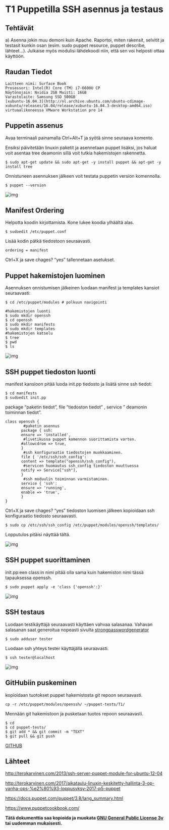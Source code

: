 # T1 Puppetilla SSH asennus ja testaus

##  Tehtävät
a) Asenna jokin muu demoni kuin Apache. Raportoi, miten rakensit, selvitit ja testasit kunkin osan (esim. sudo puppet resource, puppet describe, lähteet…). Julkaise myös modulisi lähdekoodi niin, että sen voi helposti ottaa käyttöön.

## Raudan Tiedot
````
Laitteen nimi: Surface Book
Prosessori: Intel(R) Core (TM) i7-6600U CP
Näytönojain: Nvidia 2GB Muisti: 16GB
Varastolaite: Samsung SSD 500GB
[xubuntu-16.04.3](http://nl.archive.ubuntu.com/ubuntu-cdimage-xubuntu/releases/16.04/release/xubuntu-16.04.3-desktop-amd64.iso) virtuaalikoneessa VMware Workstation pro 14
````

## Puppetin assenus
Avaa terminaali painamalla Ctrl+Alt+T ja syötä sinne seuraava komento.

Ensiksi päivitetään linuxin paketit ja asennetaan puppet lisäksi, jos haluat voit asentaa tree deamonin sillä voit tutkia hakemistojen rakennetta.

`$ sudo apt-get update && sudo apt-get -y install puppet && apt-get -y install tree`

Onnistuneen asennuksen jälkeen voit testata puppetin version komennolla.

`$ puppet --version`

![img](https://guichlyhessen.files.wordpress.com/2017/10/screenshot_2017-10-31_07-25-421.png?w=982)

## Manifest Ordering

Helpotta koodin kirjottamista. Kone lukee koodia ylhäältä alas.

`$ sudoedit /etc/puppet.conf`

Lisää kodin pätkä tiedostoon seuraavasti.

`ordering = manifest`

Ctrl+X ja save chages? “yes” tallennetaan asetukset.

## Puppet hakemistojen luominen

Asennuksen onnistumisen jälkeinen luodaan manifest ja templates kansiot seuraavasti:
````
$ cd /etc/puppet/modules # polkuun navigointi

#hakemistojen luonti
$ sudo mkdir openssh
$ cd openssh
$ sudo mkdir manifests
$ sudo mkdir templates
#hakemistojen katselu
$ tree
$ pwd
$ ls
````
![img](https://guichlyhessen.files.wordpress.com/2017/10/screenshot_2017-10-31_08-42-03.png?w=982)

## SSH puppet tiedoston luonti

manifest kansioon pitää luoda init.pp tiedosto ja lisätä sinne ssh tiedot:

````
$ cd manifests
$ sudoedit init.pp
````
package “paketin tiedot”, file “tiedoston tiedot” , service ” deamonin toiminnan tiedot”.

````
class openssh {
        #paketin asennus
       package { ssh:
       ensure => 'installed',
        #livetikussa puppet komennon suorittamista varten.
       #allowcdrom => true,
       } 
        #ssh konfiguraatio tiedostojen muokkaaminen.
       file { '/etc/ssh/ssh_config':
       content => template("openssh/ssh_config"),
        #servicen huomautus ssh_config tiedoston muuttuessa
       notify => Service["ssh"],
       }
        #ssh moduulin toiminnan varmistaminen.
       service { 'ssh':
       ensure => 'running',
       enable => 'true',
       }
}
````

Ctrl+X ja save chages? “yes” tiedoston luomisen jälkeen kopioidaan ssh konfiguraatio tiedosto seuraavasti.

`$ sudo cp /etc/ssh/ssh_config /etc/puppet/modules/openssh/templates/`

Lopputulos pitäisi näyttää tältä.

![img](https://guichlyhessen.files.wordpress.com/2017/10/screenshot_2017-10-31_09-29-25.png?w=982)

## SSH puppet suorittaminen

init.pp:een class:in nimi pitää olla sama kuin hakemiston nimi tässä tapauksessa openssh.

`$ sudo puppet apply -e 'class {'openssh':}'`

![img](https://guichlyhessen.files.wordpress.com/2017/10/screenshot_2017-10-31_09-27-37.png?w=982)

## SSH testaus

Luodaan testikäyttäjä seuraavasti käyttäen vahvaa salasanaa.
Vahavan salasanan saat generoitua nopeasti sivulta [strongpasswordgenerator](https://strongpasswordgenerator.com)

`$ sudo adduser tester`

Luodaan ssh yhteys tester käyttäjällä seuraavasti.

`$ ssh tester@localhost`

![img](https://guichlyhessen.files.wordpress.com/2017/10/screenshot_2017-10-31_09-38-55.png?w=982)

## GitHubiin puskeminen

kopioidaan tuotokset puppet hakemistosta git repoon seuraavasti.

`cp -r /etc/puppet/modules/openssh/ ~/puppet-tests/T1/`

Mennään git hakemistoon ja pusketaan tuotos repoon seuraavasti.

````
$ cd 
$ cd puppet-tests/
$ git add * && git commit -m "TEXT"
$ git pull && git push
````
[GITHUB](https://github.com/guichly/puppet-tests/tree/master/T1)

## Lähteet

http://terokarvinen.com/2013/ssh-server-puppet-module-for-ubuntu-12-04

http://terokarvinen.com/2017/aikataulu-linuxin-keskitetty-hallinta-3-op-vanha-ops-%e2%80%93-loppusyksy-2017-p5-puppet

https://docs.puppet.com/puppet/3.8/lang_summary.html

https://www.puppetcookbook.com/ 

**Tätä dokumenttia saa kopioida ja muokata [GNU General Public License 3v](https://www.gnu.org/licenses/gpl-3.0.en.html) tai uudemman mukaisesti.**

